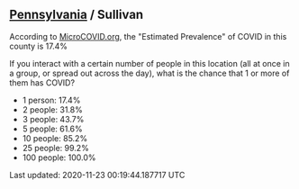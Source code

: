 
## [Pennsylvania](/united-states/pennsylvania) / Sullivan

According to [MicroCOVID.org](http://microcovid.org),
the "Estimated Prevalence" of COVID in this county is 17.4%

If you interact with a certain number of people in this location
(all at once in a group, or spread out across the day), what is the chance that
1 or more of them has COVID?

- 1 person: 17.4%
- 2 people: 31.8%
- 3 people: 43.7%
- 5 people: 61.6%
- 10 people: 85.2%
- 25 people: 99.2%
- 100 people: 100.0%

Last updated: 2020-11-23 00:19:44.187717 UTC
